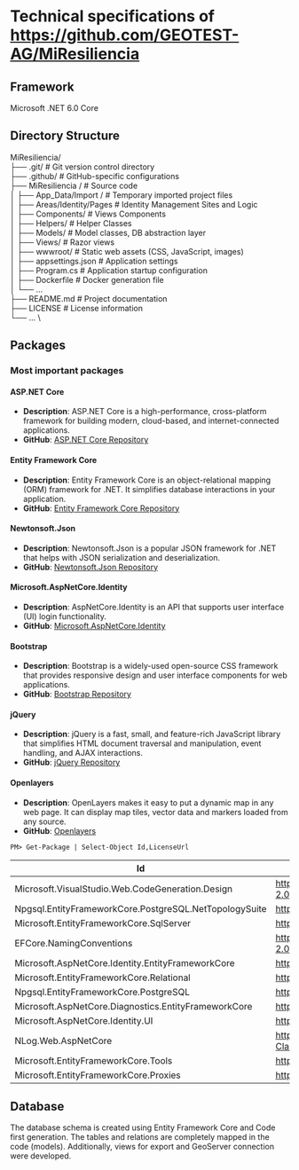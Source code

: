 # Technical specifications of https://github.com/GEOTEST-AG/MiResiliencia 
## Framework 
Microsoft .NET 6.0 Core

## Directory Structure

MiResiliencia/ \
├── .git/ # Git version control directory  \
├── .github/ # GitHub-specific configurations  \
├── MiResiliencia / # Source code  \
│ ├── App_Data/Import / # Temporary imported project files  \
│ ├── Areas/Identity/Pages # Identity Management Sites and Logic  \
│ ├── Components/ # Views Components  \
│ ├── Helpers/ # Helper Classes \
│ ├── Models/ # Model classes, DB abstraction layer \
│ ├── Views/ # Razor views  \
│ ├── wwwroot/ # Static web assets (CSS, JavaScript, images)  \
│ ├── appsettings.json # Application settings  \
│ ├── Program.cs # Application startup configuration \
│ ├── Dockerfile # Docker generation file \
│ └── ...  \
├── README.md # Project documentation  \
├── LICENSE # License information  \
└── ... \

## Packages 

### Most important packages

#### ASP.NET Core
- **Description**: ASP.NET Core is a high-performance, cross-platform framework for building modern, cloud-based, and internet-connected applications.
- **GitHub**: [ASP.NET Core Repository](https://github.com/dotnet/aspnetcore)

#### Entity Framework Core
- **Description**: Entity Framework Core is an object-relational mapping (ORM) framework for .NET. It simplifies database interactions in your application.
- **GitHub**: [Entity Framework Core Repository](https://github.com/dotnet/efcore)

#### Newtonsoft.Json
- **Description**: Newtonsoft.Json is a popular JSON framework for .NET that helps with JSON serialization and deserialization.
- **GitHub**: [Newtonsoft.Json Repository](https://github.com/JamesNK/Newtonsoft.Json)

#### Microsoft.AspNetCore.Identity
- **Description**: AspNetCore.Identity is an API that supports user interface (UI) login functionality.
- **GitHub**: [Microsoft.AspNetCore.Identity](https://learn.microsoft.com/en-us/aspnet/core/security/authentication/identity?view=aspnetcore-7.0&tabs=visual-studio)

#### Bootstrap
- **Description**: Bootstrap is a widely-used open-source CSS framework that provides responsive design and user interface components for web applications.
- **GitHub**: [Bootstrap Repository](https://github.com/twbs/bootstrap)

#### jQuery
- **Description**: jQuery is a fast, small, and feature-rich JavaScript library that simplifies HTML document traversal and manipulation, event handling, and AJAX interactions.
- **GitHub**: [jQuery Repository](https://github.com/jquery/jquery)

#### Openlayers
- **Description**: OpenLayers makes it easy to put a dynamic map in any web page. It can display map tiles, vector data and markers loaded from any source.
- **GitHub**: [Openlayers](https://openlayers.org/)



```PM> Get-Package | Select-Object Id,LicenseUrl```

| Id                                                     | LicenseUrl                             |
| --                                                     | ----------                             |
| Microsoft.VisualStudio.Web.CodeGeneration.Design       | https://licenses.nuget.org/Apache-2.0  |
| Npgsql.EntityFrameworkCore.PostgreSQL.NetTopologySuite | https://licenses.nuget.org/PostgreSQL  |
| Microsoft.EntityFrameworkCore.SqlServer                | https://licenses.nuget.org/MIT         |
| EFCore.NamingConventions                               | https://licenses.nuget.org/Apache-2.0  |
| Microsoft.AspNetCore.Identity.EntityFrameworkCore      | https://licenses.nuget.org/MIT         |
| Microsoft.EntityFrameworkCore.Relational               | https://licenses.nuget.org/MIT         |
| Npgsql.EntityFrameworkCore.PostgreSQL                  | https://licenses.nuget.org/PostgreSQL  |
| Microsoft.AspNetCore.Diagnostics.EntityFrameworkCore   | https://licenses.nuget.org/MIT         |
| Microsoft.AspNetCore.Identity.UI                       | https://licenses.nuget.org/MIT         |
| NLog.Web.AspNetCore                                    | https://licenses.nuget.org/BSD-3-Clause|
| Microsoft.EntityFrameworkCore.Tools                    | https://licenses.nuget.org/MIT         |
| Microsoft.EntityFrameworkCore.Proxies                  | https://licenses.nuget.org/MIT         |

## Database
The database schema is created using Entity Framework Core and Code first generation. The tables and relations are completely mapped in the code (models).
Additionally, views for export and GeoServer connection were developed.
